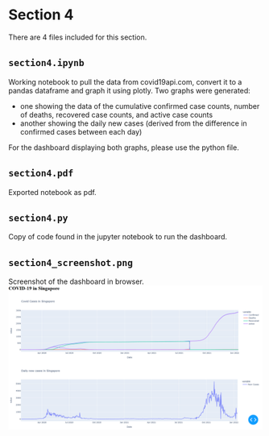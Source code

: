 # Section 4
There are 4 files included for this section. 

## `section4.ipynb`
Working notebook to pull the data from covid19api.com, convert it to a pandas dataframe and graph it using plotly. Two graphs were generated: 
- one showing the data of the cumulative confirmed case counts, number of deaths, recovered case counts, and active case counts
- another showing the daily new cases (derived from the difference in confirmed cases between each day)
  
For the dashboard displaying both graphs, please use the python file.

## `section4.pdf`
Exported notebook as pdf.

## `section4.py`
Copy of code found in the jupyter notebook to run the dashboard.

## `section4_screenshot.png`
Screenshot of the dashboard in browser.
![Dashboard](section4_screenshot.png)